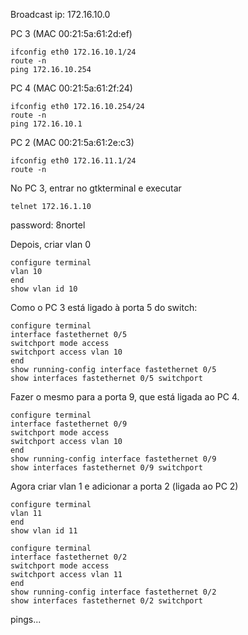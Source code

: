 Broadcast ip: 172.16.10.0

PC 3 (MAC 00:21:5a:61:2d:ef)
```
ifconfig eth0 172.16.10.1/24
route -n
ping 172.16.10.254
```

PC 4 (MAC 00:21:5a:61:2f:24)
```
ifconfig eth0 172.16.10.254/24
route -n
ping 172.16.10.1
```

PC 2 (MAC 00:21:5a:61:2e:c3)
```
ifconfig eth0 172.16.11.1/24
route -n
```

No PC 3, entrar no gtkterminal e executar
```
telnet 172.16.1.10
```
password: 8nortel

Depois, criar vlan 0
```
configure terminal
vlan 10
end
show vlan id 10
```

Como o PC 3 está ligado à porta 5 do switch:
```
configure terminal
interface fastethernet 0/5
switchport mode access
switchport access vlan 10
end
show running-config interface fastethernet 0/5
show interfaces fastethernet 0/5 switchport
```

Fazer o mesmo para a porta 9, que está ligada ao PC 4.
```
configure terminal
interface fastethernet 0/9
switchport mode access
switchport access vlan 10
end
show running-config interface fastethernet 0/9
show interfaces fastethernet 0/9 switchport
```

Agora criar vlan 1 e adicionar a porta 2 (ligada ao PC 2)
```
configure terminal
vlan 11
end
show vlan id 11

configure terminal
interface fastethernet 0/2
switchport mode access
switchport access vlan 11
end
show running-config interface fastethernet 0/2
show interfaces fastethernet 0/2 switchport
```


pings...
